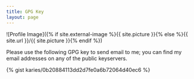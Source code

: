 ```yaml
---
title: GPG Key
layout: page
---
```

![Profile Image]({% if site.external-image %}{{ site.picture }}{% else %}{{ site.url }}/{{ site.picture }}{% endif %})

<p>Please use the following GPG key to send email to me; you can find my email
addresses on any of the public keyservers.</p>

<p>{% gist karies/0b20884113dd2d7fe0a6b72064d40ec6 %}
</p>
